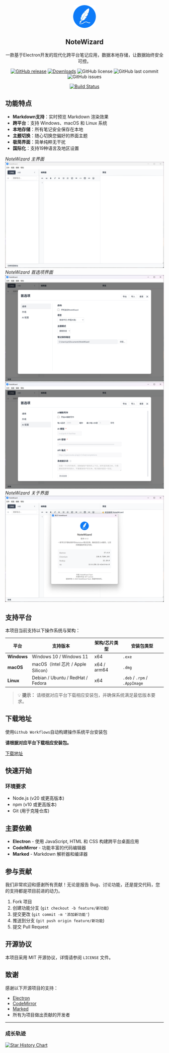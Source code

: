 <div align="center">
  <img src="src/assets/logo/app-logo-128.png" alt="NoteWizard Logo" width="72">
  <h2> NoteWizard </h2>
  <p>一款基于Electron开发的现代化跨平台笔记应用，数据本地存储，让数据始终安全可控。</p>
  


[![GitHub release](https://img.shields.io/github/release/jetyu/NoteWizard.svg)](https://github.com/jetyu/NoteWizard/releases)
[![Downloads](https://img.shields.io/github/downloads/jetyu/NoteWizard/total?style=flat-square&logo=github)](https://github.com/jetyu/NoteWizard/releases/)
![GitHub license](https://img.shields.io/github/license/jetyu/NoteWizard?style=flat-square)
![GitHub last commit](https://img.shields.io/github/last-commit/jetyu/NoteWizard)
![GitHub issues](https://img.shields.io/github/issues/jetyu/NoteWizard)

[![Build Status](https://github.com/jetyu/NoteWizard/actions/workflows/build.yml/badge.svg?branch=main)](https://github.com/jetyu/NoteWizard/actions/workflows/build.yml)


</div>

## 功能特点
- **Markdown支持**：实时预览 Markdown 渲染效果
- **跨平台**：支持 Windows、macOS 和 Linux 系统
- **本地存储**：所有笔记安全保存在本地
- **主题切换**：随心切换您偏好的界面主题
- **极简界面**：简单纯粹无干扰
- **国际化**：支持19种语言及地区设置

*NoteWizard 主界面*  
![NoteWizard 界面预览](./doc/preview/NoteWizard_1.png)
*NoteWizard 首选项界面*  
![NoteWizard 界面预览](./doc/preview/NoteWizard_2.png)
![NoteWizard 界面预览](./doc/preview/NoteWizard_3.png)
*NoteWizard 关于界面*  
![NoteWizard 界面预览](./doc/preview/NoteWizard_4.png)


## 支持平台

本项目当前支持以下操作系统与架构：

| 平台 | 支持版本 | 架构/芯片类型 | 安装包类型 |
|------|-----------|----------------|--------------|
| **Windows** | Windows 10 / Windows 11 | x64 | `.exe` |
| **macOS** | macOS（Intel 芯片 / Apple Silicon） | x64 / arm64 | `.dmg` |
| **Linux** | Debian / Ubuntu / RedHat / Fedora | x64 | `.deb` / `.rpm` / `.AppImage` |

> 💡 **提示：** 请根据对应平台下载相应安装包，并确保系统满足最低版本要求。

## 下载地址
使用`Github Workflows`自动构建操作系统平台安装包

**请根据对应平台下载相应安装包。**

[下载地址](https://github.com/jetyu/NoteWizard/releases)

## 快速开始

### 环境要求

- Node.js (v20 或更高版本)
- npm (v10 或更高版本)
- Git (用于克隆仓库)

## 主要依赖

- **Electron** - 使用 JavaScript, HTML 和 CSS 构建跨平台桌面应用
- **CodeMirror** - 功能丰富的代码编辑器
- **Marked** - Markdown 解析器和编译器

## 参与贡献

我们非常欢迎和感谢所有贡献！无论是报告 Bug、讨论功能，还是提交代码，您的支持都是项目前进的动力。

1. Fork 项目
2. 创建功能分支 (`git checkout -b feature/新功能`)
3. 提交更改 (`git commit -m '添加新功能'`)
4. 推送到分支 (`git push origin feature/新功能`)
5. 提交 Pull Request

## 开源协议

本项目采用 MIT 开源协议，详情请参阅 `LICENSE` 文件。

## 致谢

感谢以下开源项目的支持：
- [Electron](https://www.electronjs.org/)
- [CodeMirror](https://codemirror.net/)
- [Marked](https://marked.js.org/)
- 所有为项目做出贡献的开发者

---

### 成长轨迹
[![Star History Chart](https://api.star-history.com/svg?repos=jetyu/NoteWizard)](https://star-history.com/#jetyu/NoteWizard)  
